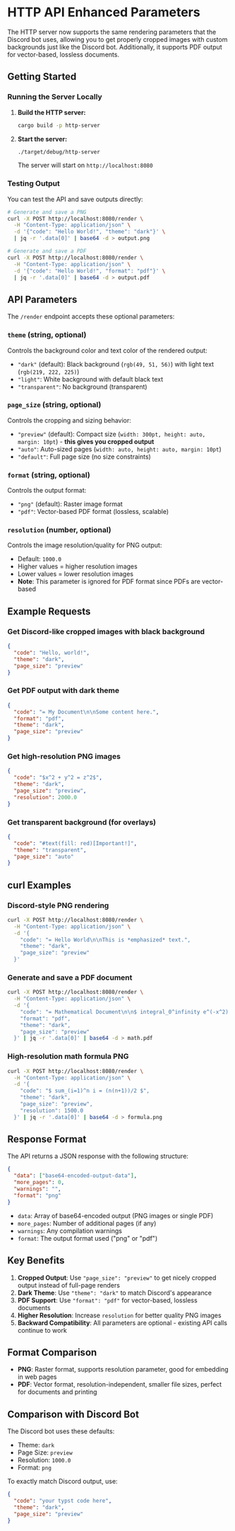 # HTTP API Enhanced Parameters

The HTTP server now supports the same rendering parameters that the Discord bot uses, allowing you to get properly cropped images with custom backgrounds just like the Discord bot. Additionally, it supports PDF output for vector-based, lossless documents.

## Getting Started

### Running the Server Locally

1. **Build the HTTP server:**
   ```bash
   cargo build -p http-server
   ```

2. **Start the server:**
   ```bash
   ./target/debug/http-server
   ```
   The server will start on `http://localhost:8080`

### Testing Output

You can test the API and save outputs directly:

```bash
# Generate and save a PNG
curl -X POST http://localhost:8080/render \
  -H "Content-Type: application/json" \
  -d '{"code": "Hello World!", "theme": "dark"}' \
  | jq -r '.data[0]' | base64 -d > output.png

# Generate and save a PDF  
curl -X POST http://localhost:8080/render \
  -H "Content-Type: application/json" \
  -d '{"code": "Hello World!", "format": "pdf"}' \
  | jq -r '.data[0]' | base64 -d > output.pdf
```

## API Parameters

The `/render` endpoint accepts these optional parameters:

### `theme` (string, optional)
Controls the background color and text color of the rendered output:
- `"dark"` (default): Black background (`rgb(49, 51, 56)`) with light text (`rgb(219, 222, 225)`)
- `"light"`: White background with default black text
- `"transparent"`: No background (transparent)

### `page_size` (string, optional) 
Controls the cropping and sizing behavior:
- `"preview"` (default): Compact size (`width: 300pt, height: auto, margin: 10pt`) - **this gives you cropped output**
- `"auto"`: Auto-sized pages (`width: auto, height: auto, margin: 10pt`)
- `"default"`: Full page size (no size constraints)

### `format` (string, optional)
Controls the output format:
- `"png"` (default): Raster image format
- `"pdf"`: Vector-based PDF format (lossless, scalable)

### `resolution` (number, optional)
Controls the image resolution/quality for PNG output:
- Default: `1000.0`
- Higher values = higher resolution images
- Lower values = lower resolution images
- **Note**: This parameter is ignored for PDF format since PDFs are vector-based

## Example Requests

### Get Discord-like cropped images with black background

```json
{
  "code": "Hello, world!",
  "theme": "dark",
  "page_size": "preview"
}
```

### Get PDF output with dark theme

```json
{
  "code": "= My Document\n\nSome content here.",
  "format": "pdf",
  "theme": "dark", 
  "page_size": "preview"
}
```

### Get high-resolution PNG images

```json
{
  "code": "$x^2 + y^2 = z^2$",
  "theme": "dark",
  "page_size": "preview",
  "resolution": 2000.0
}
```

### Get transparent background (for overlays)

```json
{
  "code": "#text(fill: red)[Important!]",
  "theme": "transparent",
  "page_size": "auto"
}
```

## curl Examples

### Discord-style PNG rendering

```bash
curl -X POST http://localhost:8080/render \
  -H "Content-Type: application/json" \
  -d '{
    "code": "= Hello World\n\nThis is *emphasized* text.",
    "theme": "dark",
    "page_size": "preview"
  }'
```

### Generate and save a PDF document

```bash
curl -X POST http://localhost:8080/render \
  -H "Content-Type: application/json" \
  -d '{
    "code": "= Mathematical Document\n\n$ integral_0^infinity e^(-x^2) d x = sqrt(pi)/2 $",
    "format": "pdf",
    "theme": "dark",
    "page_size": "preview"
  }' | jq -r '.data[0]' | base64 -d > math.pdf
```

### High-resolution math formula PNG

```bash
curl -X POST http://localhost:8080/render \
  -H "Content-Type: application/json" \
  -d '{
    "code": "$ sum_(i=1)^n i = (n(n+1))/2 $",
    "theme": "dark", 
    "page_size": "preview",
    "resolution": 1500.0
  }' | jq -r '.data[0]' | base64 -d > formula.png
```

## Response Format

The API returns a JSON response with the following structure:

```json
{
  "data": ["base64-encoded-output-data"],
  "more_pages": 0,
  "warnings": "",
  "format": "png"
}
```

- `data`: Array of base64-encoded output (PNG images or single PDF)
- `more_pages`: Number of additional pages (if any)
- `warnings`: Any compilation warnings
- `format`: The output format used ("png" or "pdf")

## Key Benefits

1. **Cropped Output**: Use `"page_size": "preview"` to get nicely cropped output instead of full-page renders
2. **Dark Theme**: Use `"theme": "dark"` to match Discord's appearance  
3. **PDF Support**: Use `"format": "pdf"` for vector-based, lossless documents
4. **Higher Resolution**: Increase `resolution` for better quality PNG images
5. **Backward Compatibility**: All parameters are optional - existing API calls continue to work

## Format Comparison

- **PNG**: Raster format, supports resolution parameter, good for embedding in web pages
- **PDF**: Vector format, resolution-independent, smaller file sizes, perfect for documents and printing

## Comparison with Discord Bot

The Discord bot uses these defaults:

- Theme: `dark`
- Page Size: `preview`
- Resolution: `1000.0`
- Format: `png`

To exactly match Discord output, use:

```json
{
  "code": "your typst code here",
  "theme": "dark",
  "page_size": "preview"
}
```
